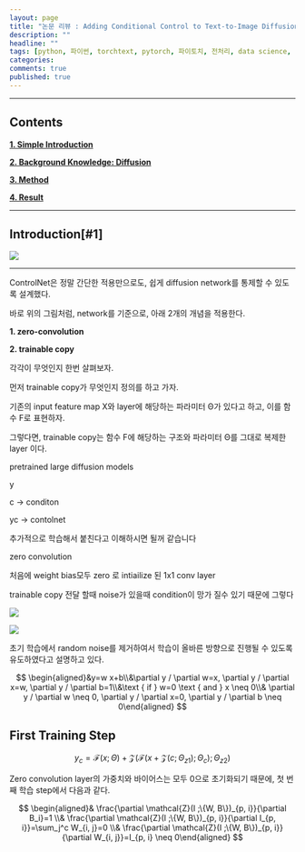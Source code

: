 ```yaml
---
layout: page
title: "논문 리뷰 : Adding Conditional Control to Text-to-Image Diffusion Models"
description: ""
headline: ""
tags: [python, 파이썬, torchtext, pytorch, 파이토치, 전처리, data science, 데이터 분석, 딥러닝, 딥러닝 자격증, 머신러닝, 빅데이터]
categories: 
comments: true
published: true
---
```

---

## **Contents**

**[1. Simple Introduction](#1)**

**[2. Background Knowledge: Diffusion](https://kyujinpy.tistory.com/128#background)**

**[3. Method](https://kyujinpy.tistory.com/128#method)**

**[4. Result](https://kyujinpy.tistory.com/128#result)**


---

## Introduction[#1]

![](https://blog.kakaocdn.net/dn/ln8IQ/btsEIQRkTSQ/Yy55WaOa3nbel7NPf7Dvuk/img.png)



****


ControlNet은 정말 간단한 적용만으로도, 쉽게 diffusion network를 통제할 수 있도록 설계했다.

바로 위의 그림처럼, network를 기준으로, 아래 2개의 개념을 적용한다.

**1. zero-convolution**

**2. trainable copy**

각각이 무엇인지 한번 살펴보자.


먼저 trainable copy가 무엇인지 정의를 하고 가자.

기존의 input feature map X와 layer에 해당하는 파라미터 Θ가 있다고 하고, 이를 함수 F로 표현하자.

그렇다면, trainable copy는 함수 F에 해당하는 구조와 파라미터 Θ를 그대로 복제한 layer 이다.



pretrained large diffusion models 


y 


c -> conditon 


yc -> contolnet 



추가적으로 학습해서 붙친다고 이해하시면 될꺼 같습니다 



zero convolution 

처음에 weight bias모두 zero 로 intiailize 된 1x1 conv layer

trainable copy  전달 할때 noise가 있을때 condition이 망가 질수 있기 때문에 그렇다 



![](https://cdn.mathpix.com/snip/images/17_LDq4pTZ2fpfQ9pDBy_g9RkQBLTXSP_ovGyEN1Fi4.original.fullsize.png)



![](https://cdn.mathpix.com/snip/images/QTON_AlO7DZSwYEf-jhaOc1sX-6WmXrA4qCdjB2TwAs.original.fullsize.png )


초기 학습에서 random noise를 제거하여서 학습이 올바른 방향으로 진행될 수 있도록 유도하였다고 설명하고 있다.


$$ 
\begin{aligned}&y=w x+b\\&\partial y / \partial w=x, \partial y / \partial x=w, \partial y / \partial b=1\\&\text { if } w=0 \text { and } x \neq 0\\& \partial y / \partial w \neq 0, \partial y / \partial x=0, \partial y / \partial b \neq 0\end{aligned}
$$




## First Training Step 






$$
y_c=\mathcal{F}(x ; \Theta)+\mathcal{Z}\left(\mathcal{F}\left(x+\mathcal{Z}\left(c ; \Theta_{z 1}\right) ; \Theta_c\right) ; \Theta_{z 2}\right)
$$


Zero convolution layer의 가중치와 바이어스는 모두 0으로 초기화되기 때문에, 첫 번째 학습 step에서 다음과 같다.



$$
\begin{aligned}& \frac{\partial \mathcal{Z}(I ;\{W, B\})_{p, i}}{\partial B_i}=1 \\& \frac{\partial \mathcal{Z}(I ;\{W, B\})_{p, i}}{\partial I_{p, i}}=\sum_j^c W_{i, j}=0 \\& \frac{\partial \mathcal{Z}(I ;\{W, B\})_{p, i}}{\partial W_{i, j}}=I_{p, i} \neq 0\end{aligned}
$$









<link rel="stylesheet" href="https://cdn.jsdelivr.net/npm/katex@0.13.11/dist/katex.min.css" integrity="sha384-Af9z0LZ4d3b8GqE8w5F5O1+fT0B5v5O5i7u7VuFzI5l5l5v4l5z5v5l5N5l5l5A5"> <script defer src="https://cdn.jsdelivr.net/npm/katex@0.13.11/dist/katex.min.js" integrity="sha384-Q0d4Y4+0f4f4f4f4f4f4f4f4f4f4f4f4f4f4f4f4f4f4f4f4f4f4f4f4f4f4f4f4f4f4"> </script> <script defer src="https://cdn.jsdelivr.net/npm/katex@0.13.11/dist/contrib/auto-render.min.js" integrity="sha384-Af9z0LZ4d3b8GqE8w5F5O1+fT0B5v5O5i7u7VuFzI5l5l5v4l5z5v5l5N5l5l5A5"> </script>

<script>
  document.addEventListener("DOMContentLoaded", function() {
    renderMathInElement(document.body, {
      delimiters: [
        {left: "$$", right: "$$", display: true},
        {left: "$", right: "$", display: false}
      ]
    });
  });
</script>